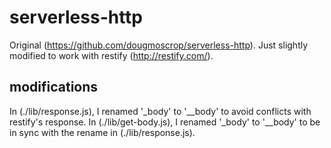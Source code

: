 # serverless-http

Original (https://github.com/dougmoscrop/serverless-http). Just slightly modified to work with restify (http://restify.com/).

## modifications

In (./lib/response.js), I renamed '_body' to '__body' to avoid conflicts with restify's response.
In (./lib/get-body.js), I renamed '_body' to '__body' to be in sync with the rename in (./lib/response.js).